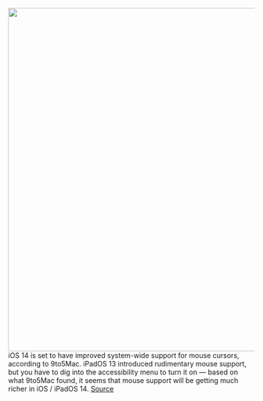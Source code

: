 <img src='https://cdn.vox-cdn.com/thumbor/nyzd6c-QImCa9lEMed3PdlR9bCs=/0x0:2040x1360/1200x800/filters:focal(857x517:1183x843)/cdn.vox-cdn.com/uploads/chorus_image/image/66469798/DSC00725.0.jpg' width='700px' /><br/>
iOS 14 is set to have improved system-wide support for mouse cursors, according to 9to5Mac. iPadOS 13 introduced rudimentary mouse support, but you have to dig into the accessibility menu to turn it on — based on what 9to5Mac found, it seems that mouse support will be getting much richer in iOS / iPadOS 14.
<a href='https://www.theverge.com/2020/3/9/21171805/ipad-ios-14-improved-mouse-cursor-support-smart-keyboard'> Source <a/>